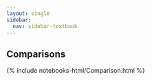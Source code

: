 ```yaml
---
layout: single
sidebar:
  nav: sidebar-textbook
---
```


Comparisons
-----------

{% include notebooks-html/Comparison.html %}

